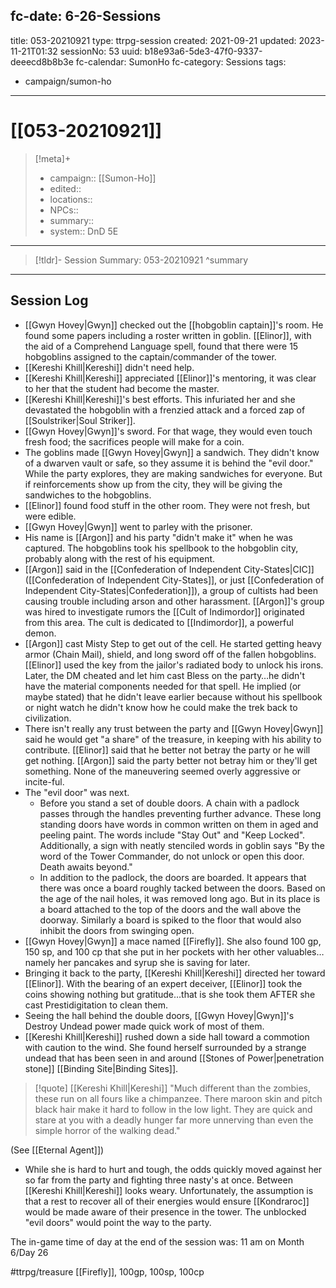fc-date: 6-26-Sessions
---
title: 053-20210921
type: ttrpg-session
created: 2021-09-21
updated: 2023-11-21T01:32
sessionNo: 53
uuid: b18e93a6-5de3-47f0-9337-deeecd8b8b3e
fc-calendar: SumonHo
fc-category: Sessions
tags:
  - campaign/sumon-ho
---

# [[053-20210921]]

> [!meta]+
>
> - campaign:: [[Sumon-Ho]]
> - edited::
> - locations::
> - NPCs::
> - summary::
> - system:: DnD 5E

---

> [!tldr]- Session Summary: 053-20210921
>  ^summary

---

## Session Log


- [[Gwyn Hovey|Gwyn]] checked out the [[hobgoblin captain]]'s room. He found some papers including a roster written in goblin. [[Elinor]], with the aid of a Comprehend Language spell, found that there were 15 hobgoblins assigned to the captain/commander of the tower.
- [[Kereshi Khill|Kereshi]] didn't need help.
- [[Kereshi Khill|Kereshi]] appreciated [[Elinor]]'s mentoring, it was clear to her that the student had become the master.
- [[Kereshi Khill|Kereshi]]'s best efforts. This infuriated her and she devastated the hobgoblin with a frenzied attack and a forced zap of [[Soulstriker|Soul Striker]].
- [[Gwyn Hovey|Gwyn]]'s sword. For that wage, they would even touch fresh food; the sacrifices people will make for a coin.
- The goblins made [[Gwyn Hovey|Gwyn]] a sandwich. They didn't know of a dwarven vault or safe, so they assume it is behind the "evil door." While the party explores, they are making sandwiches for everyone. But if reinforcements show up from the city, they will be giving the sandwiches to the hobgoblins.
- [[Elinor]] found food stuff in the other room. They were not fresh, but were edible.
- [[Gwyn Hovey|Gwyn]] went to parley with the prisoner.
- His name is [[Argon]] and his party "didn't make it" when he was captured. The hobgoblins took his spellbook to the hobgoblin city, probably along with the rest of his equipment.
- [[Argon]] said in the [[Confederation of Independent City-States|CIC]] ([[Confederation of Independent City-States]], or just [[Confederation of Independent City-States|Confederation]]), a group of cultists had been causing trouble including arson and other harassment. [[Argon]]'s group was hired to investigate rumors the [[Cult of Indimordor]] originated from this area. The cult is dedicated to [[Indimordor]], a powerful demon.
- [[Argon]] cast Misty Step to get out of the cell. He started getting heavy armor (Chain Mail), shield, and long sword off of the fallen hobgoblins. [[Elinor]] used the key from the jailor's radiated body to unlock his irons. Later, the DM cheated and let him cast Bless on the party…he didn't have the material components needed for that spell. He implied (or maybe stated) that he didn't leave earlier because without his spellbook or night watch he didn't know how he could make the trek back to civilization.
- There isn't really any trust between the party and [[Gwyn Hovey|Gwyn]] said he would get "a share" of the treasure, in keeping with his ability to contribute. [[Elinor]] said that he better not betray the party or he will get nothing. [[Argon]] said the party better not betray him or they'll get something. None of the maneuvering seemed overly aggressive or incite-ful.
- The "evil door" was next.
    - Before you stand a set of double doors. A chain with a padlock passes through the handles preventing further advance. These long standing doors have words in common written on them in aged and peeling paint. The words include "Stay Out" and "Keep Locked". Additionally, a sign with neatly stenciled words in goblin says "By the word of the Tower Commander, do not unlock or open this door. Death awaits beyond."
    - In addition to the padlock, the doors are boarded. It appears that there was once a board roughly tacked between the doors. Based on the age of the nail holes, it was removed long ago. But in its place is a board attached to the top of the doors and the wall above the doorway. Similarly a board is spiked to the floor that would also inhibit the doors from swinging open.
- [[Gwyn Hovey|Gwyn]] a mace named [[Firefly]]. She also found 100 gp, 150 sp, and 100 cp that she put in her pockets with her other valuables…namely her pancakes and syrup she is saving for later.
- Bringing it back to the party, [[Kereshi Khill|Kereshi]] directed her toward [[Elinor]]. With the bearing of an expert deceiver, [[Elinor]] took the coins showing nothing but gratitude…that is she took them AFTER she cast Prestidigitation to clean them.
- Seeing the hall behind the double doors, [[Gwyn Hovey|Gwyn]]'s Destroy Undead power made quick work of most of them.
- [[Kereshi Khill|Kereshi]] rushed down a side hall toward a commotion with caution to the wind. She found herself surrounded by a strange undead that has been seen in and around [[Stones of Power|penetration stone]] [[Binding Site|Binding Sites]]. 
  
> [!quote] [[Kereshi Khill|Kereshi]]
>"Much different than the zombies, these run on all fours like a chimpanzee. There maroon skin and pitch black hair make it hard to follow in the low light. They are quick and stare at you with a deadly hunger far more unnerving than even the simple horror of the walking dead."

(See [[Eternal Agent]])

- While she is hard to hurt and tough, the odds quickly moved against her so far from the party and fighting three nasty's at once. Between [[Kereshi Khill|Kereshi]] looks weary. Unfortunately, the assumption is that a rest to recover all of their energies would ensure [[Kondraroc]] would be made aware of their presence in the tower. The unblocked "evil doors" would point the way to the party.     

The in-game time of day at the end of the session was: 11 am on Month 6/Day 26

#ttrpg/treasure [[Firefly]], 100gp, 100sp, 100cp
